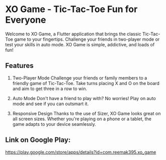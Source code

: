 # XO Game - Tic-Tac-Toe Fun for Everyone
Welcome to XO Game, a Flutter application that brings the classic Tic-Tac-Toe game to your fingertips. Challenge your friends in two-player mode or test your skills in auto mode. XO Game is simple, addictive, and loads of fun!

## Features
1. Two-Player Mode
Challenge your friends or family members to a friendly game of Tic-Tac-Toe. Take turns placing X and O on the board and aim to get three in a row to win.

2. Auto Mode
Don't have a friend to play with? No worries! Play on auto mode and see if you can outsmart it.

3. Responsive Design
Thanks to the use of Sizer, XO Game looks great on all screen sizes. Whether you're playing on a phone or a tablet, the game adapts to your device seamlessly.

## Link on Google Play:
https://play.google.com/store/apps/details?id=com.reemak395.xo_game
